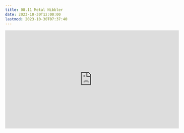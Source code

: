 ```yaml
---
title: 08.11 Metal Nibbler
date: 2023-10-30T12:00:00
lastmod: 2023-10-30T07:37:40
---
```


<div class="video-grid">
<iframe width="560" height="315" src="https://www.youtube.com/embed/H15w-SMoMUo?si=FtXu1drAHLh_1GiN" title="YouTube video player" frameborder="0" allow="accelerometer; autoplay; clipboard-write; encrypted-media; gyroscope; picture-in-picture; web-share" allowfullscreen></iframe>
</div>
